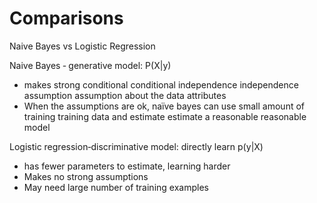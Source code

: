 Comparisons
===========

Naive Bayes vs Logistic Regression

Naive Bayes ‐ generative model: P(X|y)

* makes strong conditional conditional independence independence assumption assumption about
the data attributes
* When the assumptions are ok, naïve bayes can use small amount of training training data and estimate estimate a reasonable reasonable model

Logistic regression‐discriminative model: directly learn p(y|X)

* has fewer parameters to estimate, learning harder
* Makes no strong assumptions
* May need large number of training examples


